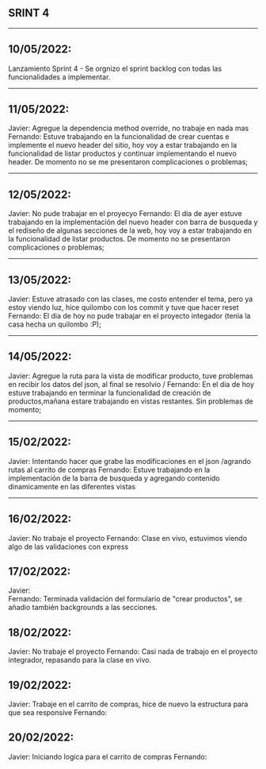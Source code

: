 ## SRINT 4
***
## 10/05/2022:
Lanzamiento Sprint 4 - Se orgnizo el sprint backlog con todas las funcionalidades a implementar.  
***
## 11/05/2022: 
Javier: Agregue la dependencia method override, no trabaje en nada mas
Fernando: Estuve trabajando en la funcionalidad de crear cuentas e implemente el nuevo header del sitio, hoy voy a estar trabajando en la funcionalidad de listar productos y continuar implementando el nuevo header. De momento no se me presentaron complicaciones o problemas; 
***
## 12/05/2022: 
Javier:  No pude trabajar en el proyecyo
Fernando: El dia de ayer estuve trabajando en la implementación del nuevo header con barra de busqueda y el rediseño de algunas secciones de la web, hoy voy a estar trabajando en la funcionalidad de listar productos. De momento no se presentaron complicaciones o problemas;
***
## 13/05/2022:
Javier: Estuve atrasado con las clases, me costo entender el tema, pero ya estoy viendo luz, hice quilombo con los commit y tuve que hacer reset
Fernando: El dia de hoy no pude trabajar en el proyecto integador (tenia la casa hecha un quilombo :P);
***
## 14/05/2022: 
Javier: Agregue la ruta para la vista de modificar producto, tuve problemas en recibir los datos del json, al final se resolvio / 
Fernando: En el dia de hoy estuve trabajando en terminar la funcionalidad de creación de productos,mañana estare trabajando en vistas restantes. Sin problemas de momento;
***
## 15/02/2022:
Javier:  Intentando hacer que grabe las modificaciones en el json /agrando rutas al carrito de  compras
Fernando: Estuve trabajando en la implementación de la barra de busqueda y agregando contenido dinamicamente en las diferentes vistas
***
## 16/02/2022:
Javier: No trabaje el proyecto
Fernando: Clase en vivo, estuvimos viendo algo de las validaciones con express
## 17/02/2022:
Javier:  
Fernando: Terminada validación del formulario de "crear productos", se añadio también backgrounds a las secciones.
## 18/02/2022:
Javier: No trabaje el proyecto
Fernando: Casi nada de trabajo en el proyecto integrador, repasando para la clase en vivo.
## 19/02/2022:
Javier: Trabaje en el carrito de compras, hice de nuevo la estructura para que sea responsive
Fernando:
## 20/02/2022:
Javier: Iniciando logica para el carrito de compras
Fernando:
